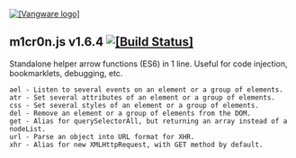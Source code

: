 [![[Vangware logo]](http://vangware.github.io/m1cr0n.js/assets/img/logo.png)](http://vangware.com)

m1cr0n.js v1.6.4 [![[Build Status]](https://travis-ci.org/vangware/m1cr0n.js.svg?branch=master)](https://travis-ci.org/vangware/m1cr0n.js)
----

Standalone helper arrow functions (ES6) in 1 line. Useful for code injection, bookmarklets, debugging, etc.

```
ael - Listen to several events on an element or a group of elements.
atr - Set several attributes of an element or a group of elements.
css - Set several styles of an element or a group of elements.
del - Remove an element or a group of elements from the DOM.
get - Alias for querySelectorAll, but returning an array instead of a nodeList.
url - Parse an object into URL format for XHR.
xhr - Alias for new XMLHttpRequest, with GET method by default.
```
